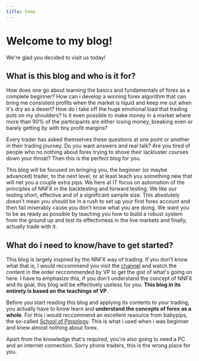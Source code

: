 ```yaml
---
title: home
---
```

# Welcome to my blog!
We're glad you decided to visit us today!
## What is this blog and who is it for?

How does one go about learning the basics and fundamentals of forex as a complete beginner? How can i develop a winning forex algorithm that can bring me consistent profits when the market is liquid and keep me out when it's dry as a desert? How do i take off the huge emotional load that trading puts on my shoulders? Is it even possible to make money in a market where more than 90% of the participants are either losing money, breaking even or barely getting by with tiny profit margins? 

Every trader has asked themselves these questions at one point or another in their trading journey. Do you want answers and real talk? Are you tired of people who no nothing about forex trying to shove their lackluster courses down your throat? Then this is the perfect blog for you.

This blog will be focused on bringing you, the beginner (or maybe advanced) trader, to the next level, or at least teach you something new that will net you a couple extra pips. We here at IT focus on automation of the principles of NNFX in the backtesting and forward testing. We like our testing short, effective and of a significant sample size. This absolutely doesn't mean you should be in a rush to set up your first forex account and then fail miserably cause you don't know what you are doing. We want you to be as ready as possible by teaching you how to build a robust system from the ground up and test its effectivness in the live markets and finally, actually trade with it. 

## What do i need to know/have to get started?

This blog is largely inspired by the NNFX way of trading. If you don't know what that is, I would reccommend you visit the [channel](nnfx-beginner-vid) and watch the content in the order reccommended by VP to get the gist of what's going on here. I have to emphasize this, if you don't understand the concept of NNFX and its goal, this blog will be effectively useless for you. **This blog in its entirety is based on the teachings of VP**. 

Before you start reading this blog and applying its contents to your trading, you actually have to know learn and **understand the concepts of forex as a whole**. For this i would reccommend an excellent resource from babypips, the so-called [School of Pipsology](school-of-pipsology). This is what i used when i was beginner and knew almost nothing about forex. 

Apart from the knowledge that's required, you're also going to need a PC and an internet connection. Sorry phone traders, this is the wrong place for you.